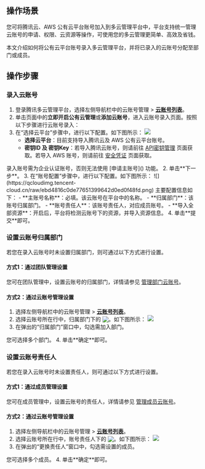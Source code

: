 ## 操作场景

您可将腾讯云、AWS 公有云平台账号加入到多云管理平台中，平台支持统一管理云账号的申请、权限、云资源等操作，可使用您的多云管理更简单、高效及省钱。

本文介绍如何将公有云平台账号录入多云管理平台，并将已录入的云账号分配至部门或成员。



## 操作步骤

### 录入云账号
1. 登录腾讯多云管理平台，选择左侧导航栏中的云账号管理 > **[云账号列表](https://cmp.tencent.cn/account)**。
2. 单击页面中的**立即开启公有云管理**或**添加云账号**，进入云账号录入页面。按照以下步骤进行云账号录入：
 1. 在“选择云平台”步骤中，进行以下配置。如下图所示：
 ![](https://qcloudimg.tencent-cloud.cn/raw/47a7ce31cfcb38a0341ca94571c138ed.png)
    - **选择云平台**：目前支持导入腾讯云及 AWS 公有云平台账号。
    - **密钥ID 及 密钥Key**：若导入腾讯云账号，则请前往 [API密钥管理](https://console.cloud.tencent.com/cam/capi) 页面获取。若导入 AWS 账号，则请前往 [安全凭证](https://console.aws.amazon.com/iam/home?region=us-west-2#/security_credentials) 页面获取。
<dx-alert infotype="explain" title="">
录入账号需为企业认证账号，否则无法使用 [申请主账号]() 功能。
</dx-alert>
  2. 单击**下一步**。
  3. 在“账号配置”步骤中，进行以下配置。如下图所示：
![](https://qcloudimg.tencent-cloud.cn/raw/ebd4816c0de77651399642d0ed0f48fd.png)
 主要配置信息如下：
    - **主账号名称**：必填。该云账号在平台中的名称。
    - **归属部门**：该账号归属部门。
    - **账号责任人**：该账号责任人，对应成员账号。
    - **导入全部资源**：开启后，平台将检测云账号下的资源，并导入资源信息。
 4. 单击**提交**即可。



### 设置云账号归属部门[](id:attributionDepartment)
若您在录入云账号时未设置归属部门，则可通过以下方式进行设置。

#### 方式1：通过团队管理设置
您可在团队管理中，设置云账号的归属部门，详情请参见 [管理部门云账号](https://cloud.tencent.com/document/product/1522/65628#departmentCloudAccount)。

#### 方式2：通过云账号管理设置
1. 选择左侧导航栏中的云账号管理 > **[云账号列表](https://cmp.tencent.cn/account)**。
2. 选择云账号所在行中，归属部门下的 <img src="https://qcloudimg.tencent-cloud.cn/raw/be3c3a720d1da9f6dc7413ba47903c09.png" style="margin:-3px 0px">。如下图所示：
![](https://qcloudimg.tencent-cloud.cn/raw/054e7ab22a82fa9723e6df7d39a3a129.png)
3. 在弹出的“归属部门”窗口中，勾选需加入部门。
<dx-alert infotype="explain" title="">
您可选择多个部门。
</dx-alert>
4. 单击**确定**即可。


### 设置云账号责任人
若您在录入云账号时未设置责任人，则可通过以下方式进行设置。

#### 方式1：通过成员管理设置
您可在成员管理中，设置云账号的责任人，详情请参见 [管理成员云账号](https://cloud.tencent.com/document/product/1522/65629#memberCloudAccounts)。


#### 方式2：通过云账号管理设置
1. 选择左侧导航栏中的云账号管理 > **[云账号列表](https://cmp.tencent.cn/account)**。
2. 选择云账号所在行中，账号责任人下的 <img src="https://qcloudimg.tencent-cloud.cn/raw/be3c3a720d1da9f6dc7413ba47903c09.png" style="margin:-3px 0px">。如下图所示：
![](https://qcloudimg.tencent-cloud.cn/raw/17708af16397d5358ba1c85c67291695.png)
3. 在弹出的“更换责任人”窗口中，勾选需设置的成员。
<dx-alert infotype="explain" title="">
您可选择多个成员。
</dx-alert>
4. 单击**确定**即可。





